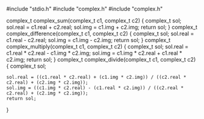 #include "stdio.h"
#include "complex.h"
#include "complex.h"

complex_t complex_sum(complex_t c1, complex_t c2)
{
    complex_t sol;
    sol.real = c1.real + c2.real;
    sol.img = c1.img + c2.img;
    return sol;
}
complex_t complex_difference(complex_t c1, complex_t c2)
{
    complex_t sol;
    sol.real = c1.real - c2.real;
    sol.img = c1.img - c2.img;
    return sol;
}
complex_t complex_multiply(complex_t c1, complex_t c2)
{
    complex_t sol;
    sol.real = c1.real * c2.real - c1.img * c2.img;
    sol.img = c1.img * c2.real + c1.real * c2.img;
    return sol;
}
complex_t complex_divide(complex_t c1, complex_t c2)
{
    complex_t sol;

    sol.real = ((c1.real * c2.real) + (c1.img * c2.img)) / ((c2.real * c2.real) + (c2.img * c2.img));
    sol.img = ((c1.img * c2.real) - (c1.real * c2.img)) / ((c2.real * c2.real) + (c2.img * c2.img));
    return sol;
}
